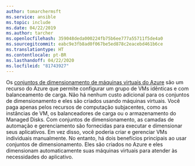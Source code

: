 ```yaml
---
author: tomarchermsft
ms.service: ansible
ms.topic: include
ms.date: 04/22/2019
ms.author: tarcher
ms.openlocfilehash: 359048deda000224fb75b6ee777a55711f5de4a0
ms.sourcegitcommit: eabc9e3fb8ad0f067be5ed878c2eacebd461b6ce
ms.translationtype: HT
ms.contentlocale: pt-BR
ms.lasthandoff: 04/22/2020
ms.locfileid: "81743927"
---
```

Os [conjuntos de dimensionamento de máquinas virtuais do Azure](https://docs.microsoft.com/azure/articles/virtual-machine-scale-sets/overview) são um recurso do Azure que permite configurar um grupo de VMs idênticas e com balanceamento de carga. Não há nenhum custo adicional para os conjuntos de dimensionamento e eles são criados usando máquinas virtuais. Você paga apenas pelos recursos de computação subjacentes, como as instâncias de VM, os balanceadores de carga ou o armazenamento do Managed Disks. Com conjuntos de dimensionamento, as camadas de automação e gerenciamento são fornecidas para executar e dimensionar seus aplicativos. Em vez disso, você poderia criar e gerenciar VMs individuais manualmente. No entanto, há dois benefícios principais ao usar conjuntos de dimensionamento. Eles são criados no Azure e eles dimensionam automaticamente suas máquinas virtuais para atender às necessidades do aplicativo.